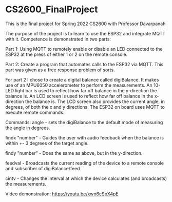 # CS2600_FinalProject
This is the final project for Spring 2022 CS2600 with Professor Davarpanah

The purpose of the project is to learn to use the ESP32 and integrate MQTT with it.
Competence is demonstrated in two parts:

Part 1: Using MQTT to remotely enable or disable an LED connected to the ESP32 at the press 
of either 1 or 2 on the remote console.

Part 2: Create a program that automates calls to the ESP32 via MQTT. This part was given
as a free response problem of sorts.

For part 2 I chose to create a digital balance called digiBalance. 
It makes use of an MPU6050 accelerometer to perform the measurements.
An 10-LED light bar is used to reflect how far off balance in the y-direction the balance is.
An LCD screen is used to reflect how far off balance in the x-direction the balance is.
The LCD screen also provides the current angle, in degrees, of both the x and y directions.
The ESP32 on board uses MQTT to execute remote commands.

Commands:
angle - sets the digiBalance to the default mode of measuring the angle in degrees.

findx "number" - Guides the user with audio feedback when the balance is within +- 3 degrees of the target angle.

findy "number" - Does the same as above, but in the y-direction.

feedval - Broadcasts the current reading of the device to a remote console and subscriber of digiBalance/feed

cintv - Changes the interval at which the device calculates (and broadcasts) the measurements.

Video demonstration:
https://youtu.be/xwn6cSpX4pE
